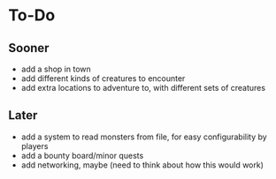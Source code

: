 # To-Do
## Sooner
* add a shop in town
* add different kinds of creatures to encounter
* add extra locations to adventure to, with different sets of creatures
## Later
* add a system to read monsters from file, for easy configurability by players
* add a bounty board/minor quests
* add networking, maybe (need to think about how this would work)

